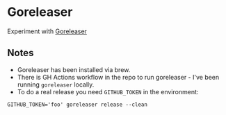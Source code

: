 # Goreleaser

Experiment with [Goreleaser](https://goreleaser.com)

## Notes

* Goreleaser has been installed via brew.
* There is GH Actions workflow in the repo to run goreleaser - I've been running `goreleaser` locally.
* To do a real release you need `GITHUB_TOKEN` in the environment:
```
GITHUB_TOKEN='foo' goreleaser release --clean
```
